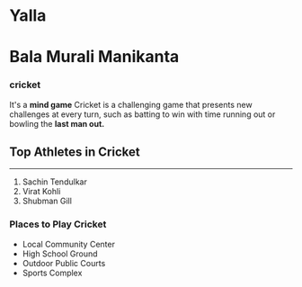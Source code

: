 # Yalla
# Bala Murali Manikanta
### cricket

It's a **mind game** Cricket is a challenging game that presents new challenges at every turn, such as batting to win with time running out or bowling the **last man out.**

## Top Athletes in Cricket

---

1. Sachin Tendulkar
2. Virat Kohli
3. Shubman Gill

### Places to Play Cricket

- Local Community Center
- High School Ground
- Outdoor Public Courts
- Sports Complex